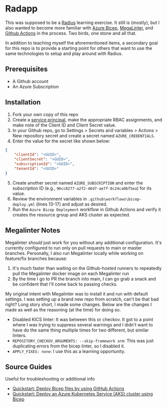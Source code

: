 # Radapp
This was supposed to be a [Radius](https://radapp.io) learning exercise. It still is (mostly), but I also wanted to become more familiar with
[Azure Bicep](https://learn.microsoft.com/en-us/azure/azure-resource-manager/bicep/overview?tabs=bicep), [MegaLinter](https://megalinter.io/latest/), and [Github Actions](https://docs.github.com/en/actions) in the process. Two birds, one stone and all that.

In addition to teaching myself the aforementioned items, a secondary goal for this repo is to provide a starting point for others that want to use the same technologies to setup and play around with Radius.

## Prerequisites
- A Github account
- An Azure Subscription

## Installation
1. Fork your own copy of this repo
2. Create a [service principal](https://learn.microsoft.com/en-us/entra/identity-platform/howto-create-service-principal-portal), make the appropriate RBAC assignments, and make note of the Client ID and Client Secret value.
3. In your Github repo, go to Settings > Secrets and variables > Actions > New repository secret and create a secret named `AZURE_CREDENTIALS`.
4. Enter the value for the secret like shown below:
```json
{
    "clientId": "<GUID>",
    "clientSecret": "<GUID>",
    "subscriptionId": "<GUID>",
    "tenantId": "<GUID>"
}
```
5. Create another secret named `AZURE_SUBSCRIPTION` and enter the subscription ID (e.g., `96cc8277-a2f2-46d7-ae7f-0c24ca0bf5ea`) for its value.
6. Review the environment variables in `.github\workflows\bicep-deploy.yml` (lines 13-17) and adjust as desired.
7. Run the `Azure Bicep Deployment` workflow in Github Actions and verify it creates the resource group and AKS cluster as expected.

## Megalinter Notes
Megalinter *should* just work for you without any additional configuration. It's currently configured to run only on pull requests to main or master branches. Personally, I also run Megalinter locally while working on feature/fix branches because:
1. It's much faster than waiting on the Github-hosted runners to repeatedly pull the Megalinter docker image on each Megalinter run
2. By the time I go to PR the branch into main, I can go grab a snack and be confident that I'll come back to passing checks.

My original intent with Megalinter was to install it and run with default settings. I was setting up a brand new repo from scratch, can't be that bad right? Long story short, I made some changes. Below are the changes I made as well as the reasoning (at the time) for doing so.
- Disabled KICS linter: It was between this or checkov. It got to a point where I was trying to suppress several warnings and I didn't want to have do the same thing multiple times for two different, but similar linters.
- `REPOSITORY_CHECKOV_ARGUMENTS: --skip-framework arm`: This was just duplicating errors from the bicep linter, so I disabled it.
- `APPLY_FIXES: none`: I use this as a learning opportunity.

## Source Guides
Useful for troubleshooting or additional info
- [Quickstart: Deploy Bicep files by using GitHub Actions](https://learn.microsoft.com/en-us/azure/azure-resource-manager/bicep/deploy-github-actions?tabs=userlevel%2CCLI#generate-deployment-credentials)
- [Quickstart: Deploy an Azure Kubernetes Service (AKS) cluster using Bicep](https://learn.microsoft.com/en-us/azure/aks/learn/quick-kubernetes-deploy-bicep?tabs=azure-cli)